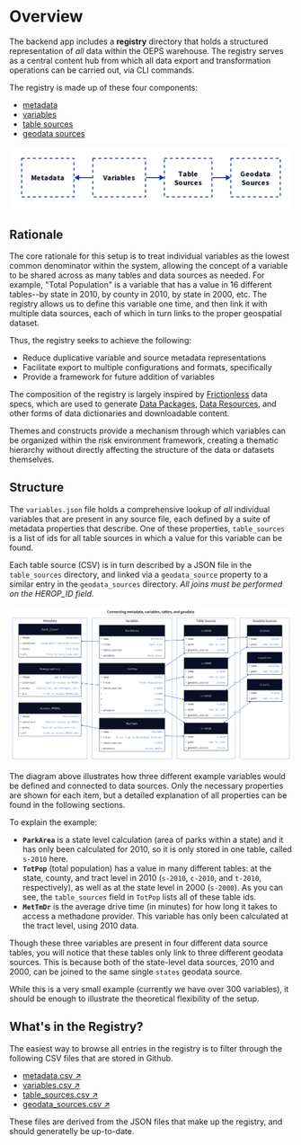 # Overview

The backend app includes a **registry** directory that holds a structured representation of *all* data within the OEPS warehouse. The registry serves as a central content hub from which all data export and transformation operations can be carried out, via CLI commands.

The registry is made up of these four components:

- [metadata](./metadata.md)
- [variables](./variables.md)
- [table sources](./table-sources.md)
- [geodata sources](./geodata-sources.md)

![basic registry diagram](../img/registry-simple.png)

## Rationale

The core rationale for this setup is to treat individual variables as the lowest common denominator within the system, allowing the concept of a variable to be shared across as many tables and data sources as needed. For example, "Total Population" is a variable that has a value in 16 different tables--by state in 2010, by county in 2010, by state in 2000, etc. The registry allows us to define this variable one time, and then link it with multiple data sources, each of which in turn links to the proper geospatial dataset.

Thus, the registry seeks to achieve the following:

- Reduce duplicative variable and source metadata representations
- Facilitate export to multiple configurations and formats, specifically
- Provide a framework for future addition of variables

The composition of the registry is largely inspired by [Frictionless](https://frictionlessdata.io/) data specs, which are used to generate [Data Packages](https://specs.frictionlessdata.io/data-package/), [Data Resources](https://specs.frictionlessdata.io/data-resource/), and other forms of data dictionaries and downloadable content.

Themes and constructs provide a mechanism through which variables can be organized within the risk environment framework, creating a thematic hierarchy without directly affecting the structure of the data or datasets themselves.

## Structure

The `variables.json` file holds a comprehensive lookup of *all* individual variables that are present in any source file, each defined by a suite of metadata properties that describe. One of these properties, `table_sources` is a list of ids for all table sources in which a value for this variable can be found.

Each table source (CSV) is in turn described by a JSON file in the `table_sources` directory, and linked via a `geodata_source` property to a similar entry in the `geodata_sources` directory. *All joins must be performed on the HEROP_ID field.*

![illustration of connections between registry content](../img/registry-complex.png)

The diagram above illustrates how three different example variables would be defined and connected to data sources. Only the necessary properties are shown for each item, but a detailed explanation of all properties can be found in the following sections.

To explain the example:

- **`ParkArea`** is a state level calculation (area of parks within a state) and it has only been calculated for 2010, so it is only stored in one table, called `s-2010` here.
- **`TotPop`** (total population) has a value in many different tables: at the state, county, and tract level in 2010 (`s-2010`, `c-2010`, and `t-2010`, respectively), as well as at the state level in 2000 (`s-2000`). As you can see, the `table_sources` field in `TotPop` lists all of these table ids.
- **`MetTmDr`** is the average drive time (in minutes) for how long it takes to access a methadone provider. This variable has only been calculated at the tract level, using 2010 data.

Though these three variables are present in four different data source tables, you will notice that these tables only link to three different geodata sources. This is because both of the state-level data sources, 2010 and 2000, can be joined to the same single `states` geodata source.

While this is a very small example (currently we have over 300 variables), it should be enough to illustrate the theoretical flexibility of the setup.

## What's in the Registry?

The easiest way to browse all entries in the registry is to filter through the following CSV files that are stored in Github.

- <a href="https://github.com/healthyregions/oeps/blob/main/docs/src/reference/registry/metadata.csv" target="_blank">metadata.csv &nearr;</a>
- <a href="https://github.com/healthyregions/oeps/blob/main/docs/src/reference/registry/variables.csv" target="_blank">variables.csv &nearr;</a>
- <a href="https://github.com/healthyregions/oeps/blob/main/docs/src/reference/registry/table_sources.csv" target="_blank">table_sources.csv &nearr;</a>
- <a href="https://github.com/healthyregions/oeps/blob/main/docs/src/reference/registry/geodata_sources.csv" target="_blank">geodata_sources.csv &nearr;</a>

These files are derived from the JSON files that make up the registry, and should generatelly be up-to-date.
